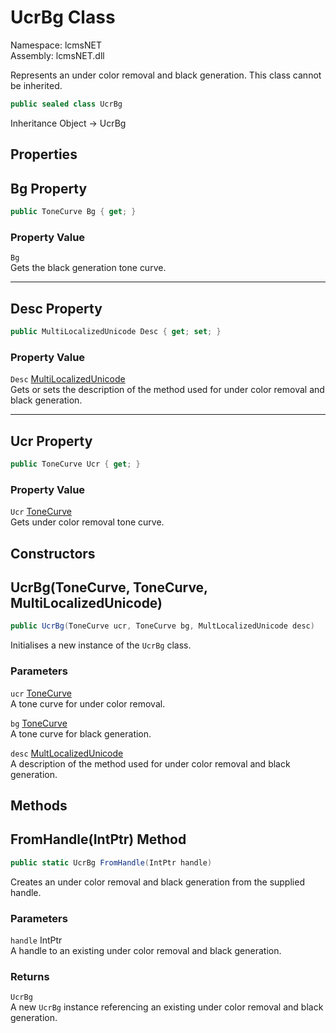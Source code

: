 # UcrBg Class

Namespace: lcmsNET  
Assembly: lcmsNET.dll

Represents an under color removal and black generation. This class cannot be inherited.

```csharp
public sealed class UcrBg
```

Inheritance Object → UcrBg

## Properties
## Bg Property

```csharp
public ToneCurve Bg { get; }
```

### Property Value

`Bg`  
Gets the black generation tone curve.

---
## Desc Property

```csharp
public MultiLocalizedUnicode Desc { get; set; }
```

### Property Value

`Desc` [MultiLocalizedUnicode](./MultiLocalizedUnicode.md)  
Gets or sets the description of the method used for under color removal and black generation.

---
## Ucr Property

```csharp
public ToneCurve Ucr { get; }
```

### Property Value

`Ucr` [ToneCurve](./ToneCurve.md)  
Gets under color removal tone curve.

## Constructors
## UcrBg(ToneCurve, ToneCurve, MultiLocalizedUnicode)

```csharp
public UcrBg(ToneCurve ucr, ToneCurve bg, MultLocalizedUnicode desc)
```

Initialises a new instance of the `UcrBg` class.

### Parameters

`ucr` [ToneCurve](./ToneCurve.md)  
A tone curve for under color removal.

`bg` [ToneCurve](./ToneCurve.md)  
A tone curve for black generation.

`desc` [MultLocalizedUnicode](./MultLocalizedUnicode.md)  
A description of the method used for under color removal and black generation.

## Methods
## FromHandle(IntPtr) Method

```csharp
public static UcrBg FromHandle(IntPtr handle)
```

Creates an under color removal and black generation from the supplied handle.

### Parameters

`handle` IntPtr  
A handle to an existing under color removal and black generation.

### Returns

`UcrBg`  
A new `UcrBg` instance referencing an
existing under color removal and black generation.
